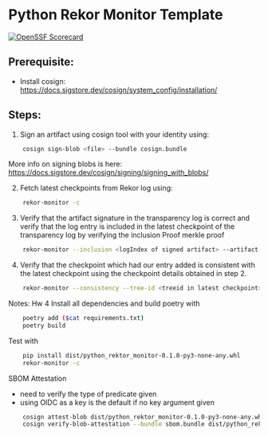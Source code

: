 # Python Rekor Monitor Template
[![OpenSSF Scorecard](https://api.scorecard.dev/projects/github.com/{owner}/{repo}/badge)](https://scorecard.dev/viewer/?uri=github.com/samanthagburek/python-rektor-monitor)
## Prerequisite:
- Install cosign: https://docs.sigstore.dev/cosign/system_config/installation/

## Steps:
1. Sign an artifact using cosign tool with your identity using:
```bash
    cosign sign-blob <file> --bundle cosign.bundle
  ```
More info on signing blobs is here: https://docs.sigstore.dev/cosign/signing/signing_with_blobs/

2. Fetch latest checkpoints from Rekor log using:
```bash
    rekor-monitor -c
  ```

3. Verify that the artifact signature in the transparency log is correct and verify that the log entry is included in the latest checkpoint of the transparency log by verifying the inclusion Proof merkle proof
```bash
    rekor-monitor --inclusion <logIndex of signed artifact> --artifact <artifact file>
  ```

4. Verify that the checkpoint which had our entry added is consistent with the latest checkpoint using the checkpoint details obtained in step 2.
```bash
    rekor-monitor --consistency --tree-id <treeid in latest checkpoint> --tree-size <treesize in latest checkpoint> --root-hash <roothash in latest checkpoint>
  ```


Notes:
Hw 4
Install all dependencies and build poetry with 
```bash
    poetry add ($cat requirements.txt)
    poetry build
  ```
Test with 
```bash
    pip install dist/python_rektor_monitor-0.1.0-py3-none-any.whl
    rekor-monitor -c
  ```
SBOM Attestation  
- need to verify the type of predicate given
- using OIDC as a key is the default if no key argument given
```bash
    cosign attest-blob dist/python_rektor_monitor-0.1.0-py3-none-any.whl --predicate cyclonedx-sbom.json --type cyclonedx --bundle sbom.bundle
    cosign verify-blob-attestation --bundle sbom.bundle dist/python_rektor_monitor-0.1.0-py3-none-any.whl --certificate-identity samanthagburek --certificate-oidc-issuer https://github.com --type cyclonedx --check-claims
  ```

